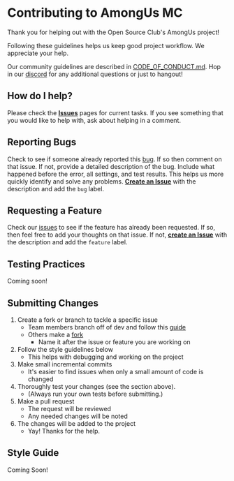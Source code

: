 # Contributing to AmongUs MC

Thank you for helping out with the Open Source Club's AmongUs project!

Following these guidelines helps us keep good project workflow. We appreciate your help.

Our community guidelines are described in [CODE_OF_CONDUCT.md](./CODE_OF_CONDUCT.md).
Hop in our [discord](https://discord.gg/SCqmG3x) for any additional questions or just to hangout!

## How do I help?

Please check the **[Issues](https://github.com/ufosc/AmongUs/issues)** pages for current tasks.
If you see something that you would like to help with, ask about helping in a comment.

## Reporting Bugs

Check to see if someone already reported this [bug](https://github.com/ufosc/AmongUs/issues).
If so then comment on that issue.
If not, provide a detailed description of the bug.
Include what happened before the error, all settings, and test results. This helps us more quickly identify and solve any problems.
**[Create an Issue](https://github.com/ufosc/AmongUs/issues/new)** with the description and add the `bug` label.

## Requesting a Feature

Check our [issues](https://github.com/ufosc/AmongUs/issues) to see if the feature has already been requested. If so, then feel free to add your thoughts on that issue. If not, **[create an Issue](https://github.com/ufosc/AmongUs/issues/new)** with the description and add the `feature` label. 

## Testing Practices

Coming soon!

## Submitting Changes 

1. Create a fork or branch to tackle a specific issue 
	- Team members branch off of dev and follow this [guide](https://guides.github.com/introduction/flow/) 
	- Others make a [fork](https://guides.github.com/activities/forking/)
        - Name it after the issue or feature you are working on
2. Follow the style guidelines below 
	- This helps with debugging and working on the project
3. Make small incremental commits
	- It's easier to find issues when only a small amount of code is changed
4. Thoroughly test your changes (see the section above).
    - (Always run your own tests before submitting.)
5. Make a pull request 
	- The request will be reviewed
	- Any needed changes will be noted 
6. The changes will be added to the project 
	- Yay! Thanks for the help. 

## Style Guide 

Coming Soon!

